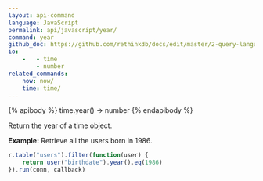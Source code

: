 ```yaml
---
layout: api-command 
language: JavaScript
permalink: api/javascript/year/
command: year 
github_doc: https://github.com/rethinkdb/docs/edit/master/2-query-language/api/javascript/dates-and-times/year.md
io:
    -   - time
        - number
related_commands:
    now: now/
    time: time/
---
```


{% apibody %}
time.year() &rarr; number
{% endapibody %}

Return the year of a time object.

__Example:__ Retrieve all the users born in 1986.

```js
r.table("users").filter(function(user) {
    return user("birthdate").year().eq(1986)
}).run(conn, callback)
```
